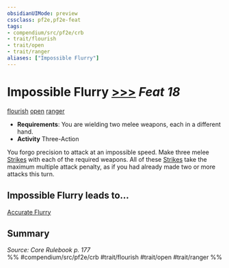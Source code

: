 ```yaml
---
obsidianUIMode: preview
cssclass: pf2e,pf2e-feat
tags:
- compendium/src/pf2e/crb
- trait/flourish
- trait/open
- trait/ranger
aliases: ["Impossible Flurry"]
---
```

# Impossible Flurry  [>>>](../../rules/core-rulebook/chapter-9-playing-the-game.md#Actions "Three-Action") *Feat 18*  
[flourish](../../rules/traits/flourish.md)  [open](../../rules/traits/open.md)  [ranger](../../rules/traits/ranger.md)  

- **Requirements**: You are wielding two melee weapons, each in a different hand.
- **Activity** Three-Action

You forgo precision to attack at an impossible speed. Make three melee [Strikes](../../rules/actions/strike.md) with each of the required weapons. All of these [Strikes](../../rules/actions/strike.md) take the maximum multiple attack penalty, as if you had already made two or more attacks this turn.

## Impossible Flurry leads to...

[Accurate Flurry](accurate-flurry-apg.md)

## Summary

*Source: Core Rulebook p. 177*  
%% #compendium/src/pf2e/crb #trait/flourish #trait/open #trait/ranger %%